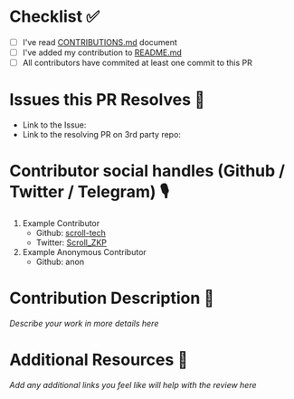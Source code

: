 # Checklist ✅
- [ ] I've read [CONTRIBUTIONS.md](https://github.com/scroll-tech/contribute-to-scroll/blob/main/CONTRIBUTIONS.md) document
- [ ] I've added my contribution to [README.md](https://github.com/scroll-tech/contribute-to-scroll/blob/main/README.md)
- [ ] All contributors have commited at least one commit to this PR

# Issues this PR Resolves 🚀
- Link to the Issue:
- Link to the resolving PR on 3rd party repo:

# Contributor social handles (Github / Twitter / Telegram) 🎙️
1. Example Contributor
   - Github: [scroll-tech](https://github.com/scroll-tech)
   - Twitter: [Scroll_ZKP](https://twitter.com/Scroll_ZKP)
2. Example Anonymous Contributor
   - Github: anon

# Contribution Description 📝
_Describe your work in more details here_

# Additional Resources 🔗
_Add any additional links you feel like will help with the review here_
